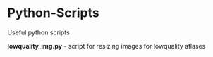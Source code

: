 # Python-Scripts
Useful python scripts

**lowquality_img.py** - script for resizing images for lowquality atlases
